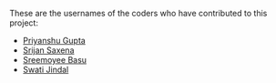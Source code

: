 These are the usernames of the coders who have contributed to this project:

* [Priyanshu Gupta](https://github.com/wsLord)
* [Srijan Saxena](https://github.com/srijan-bytes)
* [Sreemoyee Basu](https://github.com/sreebasu05)
* [Swati Jindal](https://github.com/Swatijindal08)

